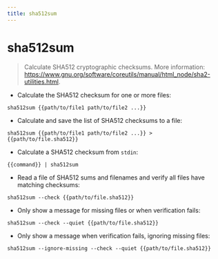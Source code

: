 ```yaml
---
title: sha512sum
---
```

# sha512sum

> Calculate SHA512 cryptographic checksums.
> More information: <https://www.gnu.org/software/coreutils/manual/html_node/sha2-utilities.html>.

- Calculate the SHA512 checksum for one or more files:

`sha512sum {{path/to/file1 path/to/file2 ...}}`

- Calculate and save the list of SHA512 checksums to a file:

`sha512sum {{path/to/file1 path/to/file2 ...}} > {{path/to/file.sha512}}`

- Calculate a SHA512 checksum from `stdin`:

`{{command}} | sha512sum`

- Read a file of SHA512 sums and filenames and verify all files have matching checksums:

`sha512sum --check {{path/to/file.sha512}}`

- Only show a message for missing files or when verification fails:

`sha512sum --check --quiet {{path/to/file.sha512}}`

- Only show a message when verification fails, ignoring missing files:

`sha512sum --ignore-missing --check --quiet {{path/to/file.sha512}}`
